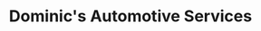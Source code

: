 ---
title: "Dominic's Automotive Services"
url: /akron/dominics-automotive-services/
shop: Autowerkstatt
---